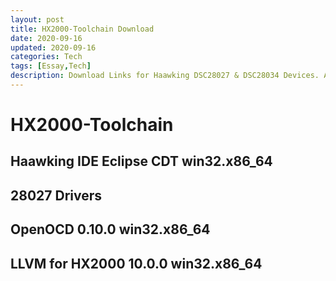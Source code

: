 ```yaml
---
layout: post
title: HX2000-Toolchain Download
date: 2020-09-16
updated: 2020-09-16
categories: Tech
tags: [Essay,Tech]
description: Download Links for Haawking DSC28027 & DSC28034 Devices. All Softwares are Developped Based Open Source Projects, And Just for Personal Usage.
---
```


# HX2000-Toolchain

## Haawking IDE Eclipse CDT win32.x86_64


## 28027 Drivers

## OpenOCD 0.10.0 win32.x86_64


## LLVM for HX2000 10.0.0 win32.x86_64
 